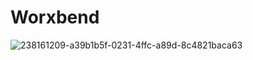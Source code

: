 # Worxbend


![238161209-a39b1b5f-0231-4ffc-a89d-8c4821baca63](https://github.com/worxbend/worxbend/assets/8176996/7c4d7c52-e45b-4558-b3c1-ac79dbd1a2d9)
